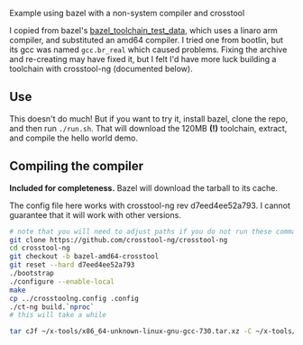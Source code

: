 Example using bazel with a non-system compiler and crosstool


I copied from bazel's [bazel_toolchain_test_data](https://github.com/bazelbuild/bazel/tree/master/src/test/shell/bazel/testdata/bazel_toolchain_test_data), which uses a linaro arm compiler, and substituted an amd64 compiler. I tried one from bootlin, but its gcc was named `gcc.br_real` which caused problems. Fixing the archive and re-creating may have fixed it, but I felt I'd have more luck building a toolchain with crosstool-ng (documented below).


## Use ##
This doesn't do much! But if you want to try it, install bazel, clone the repo, and then run `./run.sh`. That will download the 120MB __(!)__ toolchain, extract, and compile the hello world demo.


## Compiling the compiler ##

__Included for completeness.__ Bazel will download the tarball to its cache.

The config file here works with crosstool-ng rev d7eed4ee52a793. I cannot guarantee that it will work with other versions.

```bash
# note that you will need to adjust paths if you do not run these commands starting in the bazel-amd64-crosstool dir!
git clone https://github.com/crosstool-ng/crosstool-ng
cd crosstool-ng
git checkout -b bazel-amd64-crosstool
git reset --hard d7eed4ee52a793
./bootstrap
./configure --enable-local
make
cp ../crosstoolng.config .config
./ct-ng build.`nproc`
# this will take a while

tar cJf ~/x-tools/x86_64-unknown-linux-gnu-gcc-730.tar.xz -C ~/x-tools/ x86_64-unknown-linux-gnu

```
